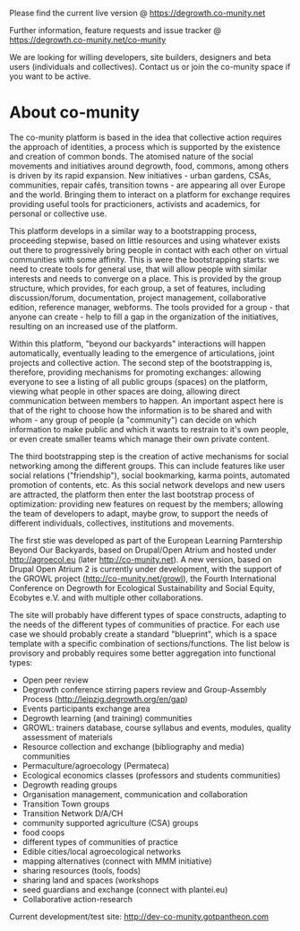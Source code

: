 Please find the current live version @ https://degrowth.co-munity.net

Further information, feature requests and issue tracker @ https://degrowth.co-munity.net/co-munity

We are looking for willing developers, site builders, designers and beta users (individuals and collectives). Contact us or join the co-munity space if you want to be active.

About co-munity
===============

The co-munity platform is based in the idea that collective action requires the approach of identities, a process which is supported by the existence and creation of common bonds. The atomised nature of the social movements and initiatives around degrowth, food, commons, among others is driven by its rapid expansion. New initiatives - urban gardens, CSAs, communities, repair cafés, transition towns - are appearing all over Europe and the world. Bringing them to interact on a platform for exchange requires providing useful tools for practicioners, activists and academics, for personal or collective use.

This platform develops in a similar way to a bootstrapping process, proceeding stepwise, based on little resources and using whatever exists out there to progressively bring people in contact with each other on virtual communities with some affinity. This is were the bootstrapping starts: we need to create tools for general use, that will allow people with similar interests and needs to converge on a place. This is provided by the group structure, which provides, for each group, a set of features, including discussion/forum, documentation, project management, collaborative edition, reference manager, webforms. The tools provided for a group - that anyone can create - help to fill a gap in the organization of the initiatives, resulting on an increased use of the platform.

Within this platform, "beyond our backyards" interactions will happen automatically, eventually leading to the emergence of articulations, joint projects and collective action. The second step of the bootstrapping is, therefore, providing mechanisms for promoting exchanges: allowing everyone to see a listing of all public groups (spaces) on the platform, viewing what people in other spaces are doing, allowing direct communication between members to happen. An important aspect here is that of the right to choose how the information is to be shared and with whom - any group of people (a "community") can decide on which information to make public and which it wants to restrain to it's own people, or even create smaller teams which manage their own private content.

The third bootstrapping step is the creation of active mechanisms for social networking among the different groups. This can include features like user social relations ("friendship"), social bookmarking, karma points, automated promotion of contents, etc. As this social network develops and new users are attracted, the platform then enter the last bootstrap process of optimization: providing new features on request by the members; allowing the team of developers to adapt, maybe grow, to support the needs of different individuals, collectives, institutions and movements.

The first stie was developed as part of the European Learning Parntership Beyond Our Backyards, based on Drupal/Open Atrium and hosted under http://agroecol.eu (later http://co-munity.net). A new version, based on Drupal Open Atrium 2 is currently under development, with the support of the GROWL project (http://co-munity.net/growl), the Fourth International Conference on Degrowth for Ecological Sustainability and Social Equity, Ecobytes e.V. and with multiple other collaborations.

The site will probably have different types of space constructs, adapting to the needs of the different types of communities of practice. For each use case we should probably create a standard "blueprint", which is a space template with a specific combination of sections/functions. The list below is provisory and probably requires some better aggregation into functional types:

 * Open peer review
  * Degrowth conference stirring papers review and Group-Assembly Process (http://leipzig.degrowth.org/en/gap)
 * Events participants exchange area
 * Degrowth learning (and training) communities
  * GROWL: trainers database, course syllabus and events, modules, quality assessment of materials
 * Resource collection and exchange (bibliography and media) communities
  * Permaculture/agroecology (Permateca)
  * Ecological economics classes (professors and students communities)
  * Degrowth reading groups
 * Organisation management, communication and collaboration
  * Transition Town groups
  * Transition Network D/A/CH
  * community supported agriculture (CSA) groups
  * food coops
  * different types of communities of practice
 * Edible cities/local agroecological networks
  * mapping alternatives (connect with MMM initiative)
  * sharing resources (tools, foods)
  * sharing land and spaces (workshops
  * seed guardians and exchange (connect with plantei.eu)
 * Collaborative action-research

Current development/test site: http://dev-co-munity.gotpantheon.com
